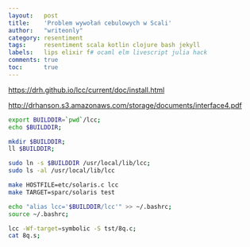 ```yaml
---
layout:   post
title:    'Problem wywołań cebulowych w Scali'
author:   "writeonly"
category: resentiment
tags:     resentiment scala kotlin clojure bash jekyll
labels:   lips elixir f# ocaml elm livescript julia hack
comments: true
toc:      true
---
```








https://drh.github.io/lcc/current/doc/install.html

http://drhanson.s3.amazonaws.com/storage/documents/interface4.pdf



```bash
export BUILDDIR=`pwd`/lcc;
echo $BUILDDIR;

mkdir $BUILDDIR;
ll $BUILDDIR;

sudo ln -s $BUILDDIR /usr/local/lib/lcc;
sudo ls -al /usr/local/lib/lcc

make HOSTFILE=etc/solaris.c lcc
make TARGET=sparc/solaris test

echo "alias lcc='$BUILDDIR/lcc'" >> ~/.bashrc;
source ~/.bashrc;
```


```bash
lcc -Wf-target=symbolic -S tst/8q.c;
cat 8q.s;
```